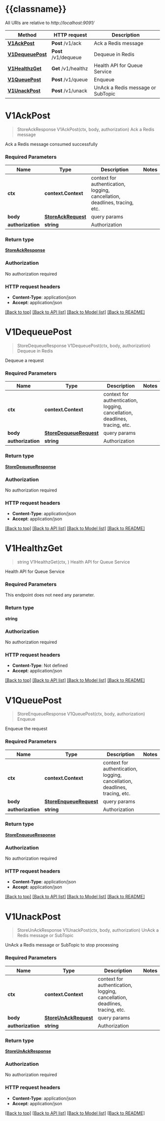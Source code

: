 # {{classname}}

All URIs are relative to *http://localhost:9091/*

Method | HTTP request | Description
------------- | ------------- | -------------
[**V1AckPost**](DefaultApi.md#V1AckPost) | **Post** /v1/ack | Ack a Redis message
[**V1DequeuePost**](DefaultApi.md#V1DequeuePost) | **Post** /v1/dequeue | Dequeue in Redis
[**V1HealthzGet**](DefaultApi.md#V1HealthzGet) | **Get** /v1/healthz | Health API for Queue Service
[**V1QueuePost**](DefaultApi.md#V1QueuePost) | **Post** /v1/queue | Enqueue
[**V1UnackPost**](DefaultApi.md#V1UnackPost) | **Post** /v1/unack | UnAck a Redis message or SubTopic

# **V1AckPost**
> StoreAckResponse V1AckPost(ctx, body, authorization)
Ack a Redis message

Ack a Redis message consumed successfully

### Required Parameters

Name | Type | Description  | Notes
------------- | ------------- | ------------- | -------------
 **ctx** | **context.Context** | context for authentication, logging, cancellation, deadlines, tracing, etc.
  **body** | [**StoreAckRequest**](StoreAckRequest.md)| query params | 
  **authorization** | **string**| Authorization | 

### Return type

[**StoreAckResponse**](store.AckResponse.md)

### Authorization

No authorization required

### HTTP request headers

 - **Content-Type**: application/json
 - **Accept**: application/json

[[Back to top]](#) [[Back to API list]](../README.md#documentation-for-api-endpoints) [[Back to Model list]](../README.md#documentation-for-models) [[Back to README]](../README.md)

# **V1DequeuePost**
> StoreDequeueResponse V1DequeuePost(ctx, body, authorization)
Dequeue in Redis

Dequeue a request

### Required Parameters

Name | Type | Description  | Notes
------------- | ------------- | ------------- | -------------
 **ctx** | **context.Context** | context for authentication, logging, cancellation, deadlines, tracing, etc.
  **body** | [**StoreDequeueRequest**](StoreDequeueRequest.md)| query params | 
  **authorization** | **string**| Authorization | 

### Return type

[**StoreDequeueResponse**](store.DequeueResponse.md)

### Authorization

No authorization required

### HTTP request headers

 - **Content-Type**: application/json
 - **Accept**: application/json

[[Back to top]](#) [[Back to API list]](../README.md#documentation-for-api-endpoints) [[Back to Model list]](../README.md#documentation-for-models) [[Back to README]](../README.md)

# **V1HealthzGet**
> string V1HealthzGet(ctx, )
Health API for Queue Service

Health API for Queue Service

### Required Parameters
This endpoint does not need any parameter.

### Return type

**string**

### Authorization

No authorization required

### HTTP request headers

 - **Content-Type**: Not defined
 - **Accept**: application/json

[[Back to top]](#) [[Back to API list]](../README.md#documentation-for-api-endpoints) [[Back to Model list]](../README.md#documentation-for-models) [[Back to README]](../README.md)

# **V1QueuePost**
> StoreEnqueueResponse V1QueuePost(ctx, body, authorization)
Enqueue

Enqueue the request

### Required Parameters

Name | Type | Description  | Notes
------------- | ------------- | ------------- | -------------
 **ctx** | **context.Context** | context for authentication, logging, cancellation, deadlines, tracing, etc.
  **body** | [**StoreEnqueueRequest**](StoreEnqueueRequest.md)| query params | 
  **authorization** | **string**| Authorization | 

### Return type

[**StoreEnqueueResponse**](store.EnqueueResponse.md)

### Authorization

No authorization required

### HTTP request headers

 - **Content-Type**: application/json
 - **Accept**: application/json

[[Back to top]](#) [[Back to API list]](../README.md#documentation-for-api-endpoints) [[Back to Model list]](../README.md#documentation-for-models) [[Back to README]](../README.md)

# **V1UnackPost**
> StoreUnAckResponse V1UnackPost(ctx, body, authorization)
UnAck a Redis message or SubTopic

UnAck a Redis message or SubTopic to stop processing

### Required Parameters

Name | Type | Description  | Notes
------------- | ------------- | ------------- | -------------
 **ctx** | **context.Context** | context for authentication, logging, cancellation, deadlines, tracing, etc.
  **body** | [**StoreUnAckRequest**](StoreUnAckRequest.md)| query params | 
  **authorization** | **string**| Authorization | 

### Return type

[**StoreUnAckResponse**](store.UnAckResponse.md)

### Authorization

No authorization required

### HTTP request headers

 - **Content-Type**: application/json
 - **Accept**: application/json

[[Back to top]](#) [[Back to API list]](../README.md#documentation-for-api-endpoints) [[Back to Model list]](../README.md#documentation-for-models) [[Back to README]](../README.md)

